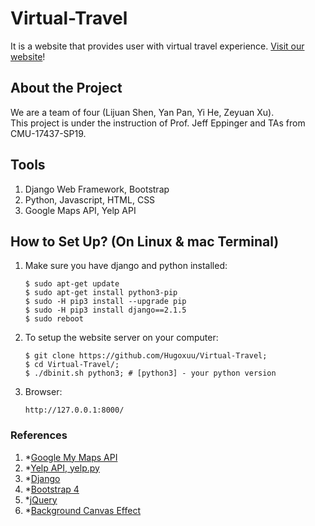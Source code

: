 # Virtual-Travel
It is a website that provides user with virtual travel experience. [Visit our website](http://100.24.61.190)!

## About the Project
We are a team of four (Lijuan Shen, Yan Pan, Yi He, Zeyuan Xu). <br>
This project is under the instruction of Prof. Jeff Eppinger and TAs from CMU-17437-SP19.

## Tools
1. Django Web Framework, Bootstrap
2. Python, Javascript, HTML, CSS
3. Google Maps API, Yelp API

## How to Set Up? (On Linux & mac Terminal)
1. Make sure you have django and python installed:
    ```
    $ sudo apt-get update
    $ sudo apt-get install python3-pip
    $ sudo -H pip3 install --upgrade pip
    $ sudo -H pip3 install django==2.1.5
    $ sudo reboot
    ```
2. To setup the website server on your computer:
    ```
    $ git clone https://github.com/Hugoxuu/Virtual-Travel;
    $ cd Virtual-Travel/;
    $ ./dbinit.sh python3; # [python3] - your python version
    ```
3. Browser:
    ```
    http://127.0.0.1:8000/
    ```
### References
1. *[Google My Maps API](https://www.google.com/earth/outreach/learn/visualize-your-data-on-a-custom-map-using-google-my-maps/#embed_your_map)
2. *[Yelp API, yelp.py](https://www.yelp.com/developers/documentation/v3)
3. *[Django](https://www.djangoproject.com/)
4. *[Bootstrap 4](https://getbootstrap.com/)
5. *[jQuery](https://jquery.com/)
6. *[Background Canvas Effect](https://github.com/sunshine940326/canvas-nest)
